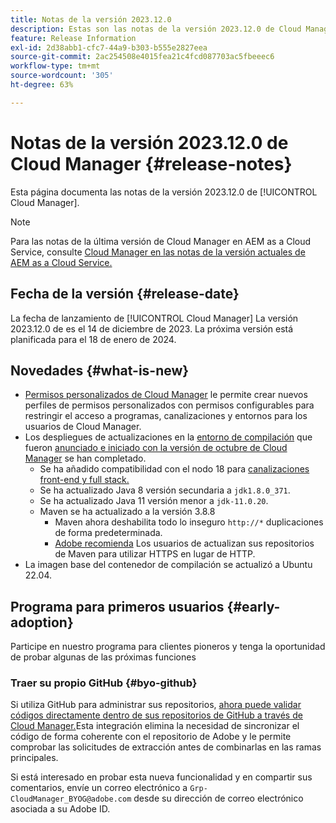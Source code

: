 ```yaml
---
title: Notas de la versión 2023.12.0
description: Estas son las notas de la versión 2023.12.0 de Cloud Manager.
feature: Release Information
exl-id: 2d38abb1-cfc7-44a9-b303-b555e2827eea
source-git-commit: 2ac254508e4015fea21c4fcd087703ac5fbeeec6
workflow-type: tm+mt
source-wordcount: '305'
ht-degree: 63%

---
```



# Notas de la versión 2023.12.0 de Cloud Manager {#release-notes}

Esta página documenta las notas de la versión 2023.12.0 de [!UICONTROL Cloud Manager].

>[!NOTE]
>
>Para las notas de la última versión de Cloud Manager en AEM as a Cloud Service, consulte [Cloud Manager en las notas de la versión actuales de AEM as a Cloud Service.](https://experienceleague.adobe.com/docs/experience-manager-cloud-service/content/implementing/using-cloud-manager/release-notes-cloud-manager/release-notes-cm-current.html?lang=es)

## Fecha de la versión {#release-date}

La fecha de lanzamiento de [!UICONTROL Cloud Manager] La versión 2023.12.0 de es el 14 de diciembre de 2023. La próxima versión está planificada para el 18 de enero de 2024.

## Novedades {#what-is-new}

* [Permisos personalizados de Cloud Manager](/help/using/custom-permissions.md) le permite crear nuevos perfiles de permisos personalizados con permisos configurables para restringir el acceso a programas, canalizaciones y entornos para los usuarios de Cloud Manager.
* Los despliegues de actualizaciones en la [entorno de compilación](/help/getting-started/build-environment.md) que fueron [anunciado e iniciado con la versión de octubre de Cloud Manager](/help/release-notes/2023/2023-10-0.md) se han completado.
   * Se ha añadido compatibilidad con el nodo 18 para [canalizaciones front-end y full stack.](/help/overview/ci-cd-pipelines.md)
   * Se ha actualizado Java 8 versión secundaria a `jdk1.8.0_371`.
   * Se ha actualizado Java 11 versión menor a `jdk-11.0.20`.
   * Maven se ha actualizado a la versión 3.8.8
      * Maven ahora deshabilita todo lo inseguro `http://*` duplicaciones de forma predeterminada.
      * [Adobe recomienda](/help/getting-started/build-environment.md#https-maven) Los usuarios de actualizan sus repositorios de Maven para utilizar HTTPS en lugar de HTTP.
* La imagen base del contenedor de compilación se actualizó a Ubuntu 22.04.

## Programa para primeros usuarios {#early-adoption}

Participe en nuestro programa para clientes pioneros y tenga la oportunidad de probar algunas de las próximas funciones

### Traer su propio GitHub {#byo-github}

Si utiliza GitHub para administrar sus repositorios, [ahora puede validar códigos directamente dentro de sus repositorios de GitHub a través de Cloud Manager.](/help/managing-code/byo-github.md)Esta integración elimina la necesidad de sincronizar el código de forma coherente con el repositorio de Adobe y le permite comprobar las solicitudes de extracción antes de combinarlas en las ramas principales.

Si está interesado en probar esta nueva funcionalidad y en compartir sus comentarios, envíe un correo electrónico a `Grp-CloudManager_BYOG@adobe.com` desde su dirección de correo electrónico asociada a su Adobe ID.
